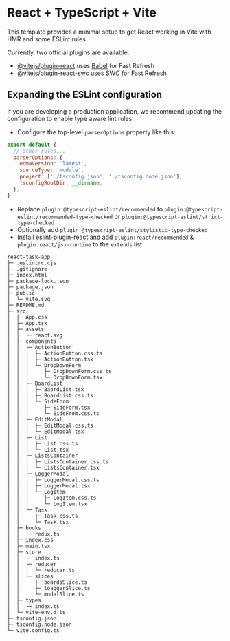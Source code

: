 # React + TypeScript + Vite

This template provides a minimal setup to get React working in Vite with HMR and some ESLint rules.

Currently, two official plugins are available:

- [@vitejs/plugin-react](https://github.com/vitejs/vite-plugin-react/blob/main/packages/plugin-react/README.md) uses [Babel](https://babeljs.io/) for Fast Refresh
- [@vitejs/plugin-react-swc](https://github.com/vitejs/vite-plugin-react-swc) uses [SWC](https://swc.rs/) for Fast Refresh

## Expanding the ESLint configuration

If you are developing a production application, we recommend updating the configuration to enable type aware lint rules:

- Configure the top-level `parserOptions` property like this:

```js
export default {
  // other rules...
  parserOptions: {
    ecmaVersion: 'latest',
    sourceType: 'module',
    project: ['./tsconfig.json', './tsconfig.node.json'],
    tsconfigRootDir: __dirname,
  },
}
```

- Replace `plugin:@typescript-eslint/recommended` to `plugin:@typescript-eslint/recommended-type-checked` or `plugin:@typescript-eslint/strict-type-checked`
- Optionally add `plugin:@typescript-eslint/stylistic-type-checked`
- Install [eslint-plugin-react](https://github.com/jsx-eslint/eslint-plugin-react) and add `plugin:react/recommended` & `plugin:react/jsx-runtime` to the `extends` list

```
react-task-app
├─ .eslintrc.cjs
├─ .gitignore
├─ index.html
├─ package-lock.json
├─ package.json
├─ public
│  └─ vite.svg
├─ README.md
├─ src
│  ├─ App.css
│  ├─ App.tsx
│  ├─ assets
│  │  └─ react.svg
│  ├─ components
│  │  ├─ ActionButton
│  │  │  ├─ ActionButton.css.ts
│  │  │  ├─ ActionButton.tsx
│  │  │  └─ DropDownForm
│  │  │     ├─ DropDownForm.css.ts
│  │  │     └─ DropDownForm.tsx
│  │  ├─ BoardList
│  │  │  ├─ BaordList.tsx
│  │  │  ├─ BoardList.css.ts
│  │  │  └─ SideForm
│  │  │     ├─ SideForm.tsx
│  │  │     └─ SideFrom.css.ts
│  │  ├─ EditModal
│  │  │  ├─ EditModal.css.ts
│  │  │  └─ EditModal.tsx
│  │  ├─ List
│  │  │  ├─ List.css.ts
│  │  │  └─ List.tsx
│  │  ├─ ListsContainer
│  │  │  ├─ ListsContainer.css.ts
│  │  │  └─ ListsContainer.tsx
│  │  ├─ LoggerModal
│  │  │  ├─ LoggerModal.css.ts
│  │  │  ├─ LoggerModal.tsx
│  │  │  └─ LogItem
│  │  │     ├─ LogItem.css.ts
│  │  │     └─ LogItem.tsx
│  │  └─ Task
│  │     ├─ Task.css.ts
│  │     └─ Task.tsx
│  ├─ hooks
│  │  └─ redux.ts
│  ├─ index.css
│  ├─ main.tsx
│  ├─ store
│  │  ├─ index.ts
│  │  ├─ reducer
│  │  │  └─ reducer.ts
│  │  └─ slices
│  │     ├─ boardsSlice.ts
│  │     ├─ loaggerSlice.ts
│  │     └─ modalSlice.ts
│  ├─ types
│  │  └─ index.ts
│  └─ vite-env.d.ts
├─ tsconfig.json
├─ tsconfig.node.json
└─ vite.config.ts

```